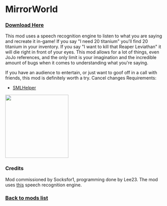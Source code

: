 # MirrorWorld

### [Download Here](https://github.com/LeeTwentyThree/Lee23-SubnauticaMods/raw/main/Downloads/MonkeySayMonkeyGet.zip)

This mod uses a speech recognition engine to listen to what you are saying and recreate it in-game! If you say "I need 20 titanium" you'll find 20 titanium in your inventory. If you say "I want to kill that Reaper Leviathan" it will die right in front of your eyes. This mod allows for a lot of things, even JoJo references, and the only limit is your imagination and the incredible amount of bugs when it comes to understanding what you're saying.

If you have an audience to entertain, or just want to goof off in a call with friends, this mod is definitely worth a try.
Cancel changes
Requirements:
- [SMLHelper](https://www.nexusmods.com/subnautica/mods/113)

<div>
  <img src="https://github.com/LeeTwentyThree/Lee23-SubnauticaMods/raw/main/Downloads/Thumbnails/MonkeySayMonkeyGet.png" width=200px>
</div>

### Credits

Mod commissioned by Socksfor1, programming done by Lee23. The mod uses [this](https://assetstore.unity.com/packages/tools/audio/speech-recognition-system-187171) speech recognition engine.

### [Back to mods list](https://github.com/LeeTwentyThree/Lee23-SubnauticaMods/blob/main/Downloads/DownloadPages/ModDownloads-Subnautica.md)
